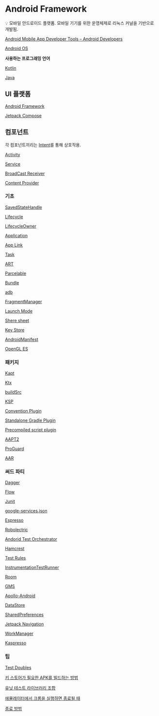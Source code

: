 # Android Framework

<aside>
💡 모바일 안드로이드 플랫폼.
모바일 기기를 위한 운영체제로 리눅스 커널을 기반으로 개발됨.

</aside>

[Android Mobile App Developer Tools – Android Developers](https://developer.android.com/)

[Android OS](Android%20Framework%2025e1f029f015405f9a6dc5c35245e24d/Android%20OS%2016d382c42bc24feebaace952fd725577.md)

**사용하는 프로그래밍 언어**

[Kotlin](../../Programming%20Language%204c228d6fa2444e4b8440840588bfaef0/Kotlin%20d3702579c4774777b0e880ce2ebbdae8.md)

[Java](../../Programming%20Language%204c228d6fa2444e4b8440840588bfaef0/Java%208daf8a644670414a8300b057c041cba8.md)

## UI 플랫폼

[Android Framework](Android%20Framework%2025e1f029f015405f9a6dc5c35245e24d/Android%20Framework%200c34bf9f5a154404bf84e5f5d1160591.md)

[Jetpack Compose](Android%20Framework%2025e1f029f015405f9a6dc5c35245e24d/Jetpack%20Compose%20a368f6e6062b42b49ca4b3eb9daf43cc.md)

## 컴포넌트

각 컴포넌트끼리는 [Intent](Android%20Framework%2025e1f029f015405f9a6dc5c35245e24d/Content%20Provider%202c76ac61f4254ebe917f974c418d8f88/Intent%2057034274b5f44a93bc6c95321b029778.md)를 통해 상호작용.

[Activity](Android%20Framework%2025e1f029f015405f9a6dc5c35245e24d/Activity%20b558a6eda0a34201995359fca2ffa7b7.md)

[Service](Android%20Framework%2025e1f029f015405f9a6dc5c35245e24d/Service%204999266ddbae445ab116b8fac64a4dcb.md)

[BroadCast Receiver](Android%20Framework%2025e1f029f015405f9a6dc5c35245e24d/BroadCast%20Receiver%208106e3eaab3c46649c2e43ccf6f4e9f6.md)

[Content Provider](Android%20Framework%2025e1f029f015405f9a6dc5c35245e24d/Content%20Provider%202c76ac61f4254ebe917f974c418d8f88.md)

### 기초

[SavedStateHandle](Android%20Framework%2025e1f029f015405f9a6dc5c35245e24d/SavedStateHandle%2027593b6f331545a094b095d9bfbb0740.md)

[Lifecycle](Android%20Framework%2025e1f029f015405f9a6dc5c35245e24d/Lifecycle%208af5874f03e84f6386306cf064c67b20.md)

[LifecycleOwner](Android%20Framework%2025e1f029f015405f9a6dc5c35245e24d/LifecycleOwner%2008b90a25220f43f2a167a7ce732d364c.md)

[Application](Android%20Framework%2025e1f029f015405f9a6dc5c35245e24d/Application%20438c9e92db244d52a26d4a16d58ddf83.md)

[App Link](Android%20Framework%2025e1f029f015405f9a6dc5c35245e24d/App%20Link%20680c492b4d614b9393f522db24d4bacd.md)

[Task](Android%20Framework%2025e1f029f015405f9a6dc5c35245e24d/Task%200a40e9c8ad054c2eb4e1f5dc59155811.md)

[ART](Android%20Framework%2025e1f029f015405f9a6dc5c35245e24d/ART%20d635d6020d9842f296bb0368e5123b54.md)

[Parcelable](Android%20Framework%2025e1f029f015405f9a6dc5c35245e24d/Parcelable%20ba090feb374e4121be401374726476ce.md)

[Bundle](Android%20Framework%2025e1f029f015405f9a6dc5c35245e24d/Bundle%208f21efbd85f14aefa46492425b74c040.md)

[adb](Android%20Framework%2025e1f029f015405f9a6dc5c35245e24d/adb%20de670a88cf3e4854adf67e8d63e00740.md)

[FragmentManager](Android%20Framework%2025e1f029f015405f9a6dc5c35245e24d/FragmentManager%2073b56a7019a643f380ed00e0bb55033e.md)

[Launch Mode](Android%20Framework%2025e1f029f015405f9a6dc5c35245e24d/Launch%20Mode%20e73afa81049a4d90a71d87f3c477a75c.md)

[Shere sheet](Android%20Framework%2025e1f029f015405f9a6dc5c35245e24d/Shere%20sheet%207af7bac03a9946eba69a7148fe9cf61e.md)

[Key Store](Android%20Framework%2025e1f029f015405f9a6dc5c35245e24d/Key%20Store%20107b00d72a97440aa8d82caf9e20adcf.md)

[AndroidManifest](Android%20Framework%2025e1f029f015405f9a6dc5c35245e24d/AndroidManifest%206b5817ea8a584fe0afc3ef9d9aefec96.md)

[OpenGL ES](Android%20Framework%2025e1f029f015405f9a6dc5c35245e24d/OpenGL%20ES%202d9dc0f51b584de2ba086e368fa66d31.md)

### 패키지

[Kapt](Android%20Framework%2025e1f029f015405f9a6dc5c35245e24d/Kapt%20f60b4227941746259b26a6c9da538725.md)

[Ktx](Android%20Framework%2025e1f029f015405f9a6dc5c35245e24d/Ktx%20b262cdd6c6194e47ac416ac4d6f01cfb.md)

[buildSrc](Android%20Framework%2025e1f029f015405f9a6dc5c35245e24d/buildSrc%20df8a7d280c1240b4b19b9655d29b049b.md)

[KSP](Android%20Framework%2025e1f029f015405f9a6dc5c35245e24d/KSP%2011478f13ed234b53bf2bce728c859d49.md)

[Convention Plugin](Android%20Framework%2025e1f029f015405f9a6dc5c35245e24d/Convention%20Plugin%2016a7c35899554aa28e2300c6ddd14ce5.md)

[Standalone Gradle Plugin](Android%20Framework%2025e1f029f015405f9a6dc5c35245e24d/Standalone%20Gradle%20Plugin%20972fcebd131f44e29f48a8987e8f5505.md)

[Precompiled script plugin](Android%20Framework%2025e1f029f015405f9a6dc5c35245e24d/Precompiled%20script%20plugin%202984470e5aac48dab9cf63cb3fcf1723.md)

[AAPT2](Android%20Framework%2025e1f029f015405f9a6dc5c35245e24d/AAPT2%2011f59412a7134b888eb4bcfb3c39420a.md)

[ProGuard](Android%20Framework%2025e1f029f015405f9a6dc5c35245e24d/ProGuard%207c65bc1482fc4d9b94321039cd0c7ba5.md)

[AAR](Android%20Framework%2025e1f029f015405f9a6dc5c35245e24d/AAR%20913b7c099e52442d85f49d75fbde27fa.md)

### 써드 파티

[Dagger](Android%20Framework%2025e1f029f015405f9a6dc5c35245e24d/Dagger%20b0caab21234f4aafbc97714772350c7f.md)

[Flow](Android%20Framework%2025e1f029f015405f9a6dc5c35245e24d/Flow%207ff3904dbbff41fa849c387ffbed116b.md)

[Junit](Android%20Framework%2025e1f029f015405f9a6dc5c35245e24d/Junit%20dc554265a124412b8a5043758398c035.md)

[google-services.json](Android%20Framework%2025e1f029f015405f9a6dc5c35245e24d/google-services%20json%2015283899eab04ceb8efbe8cc289feeda.md)

[Espresso](Android%20Framework%2025e1f029f015405f9a6dc5c35245e24d/Espresso%20023dcaeedf524444912cfd948d885471.md)

[Robolectric](Android%20Framework%2025e1f029f015405f9a6dc5c35245e24d/Robolectric%2050b4ec36f356474e887df1cb46f99497.md)

[Andorid Test Orchestrator](Android%20Framework%2025e1f029f015405f9a6dc5c35245e24d/Andorid%20Test%20Orchestrator%20835de6ed23594097bdbdcb6717fb5e2d.md)

[Hamcrest](Android%20Framework%2025e1f029f015405f9a6dc5c35245e24d/Hamcrest%206de508230367438fb524e986bcdbc13e.md)

[Test Rules](Android%20Framework%2025e1f029f015405f9a6dc5c35245e24d/Test%20Rules%20c2e7b20fbd724fe9b22074a0ac7fb811.md)

[InstrumentationTestRunner](Android%20Framework%2025e1f029f015405f9a6dc5c35245e24d/InstrumentationTestRunner%20ea3c46710ba54b46adaf5bdc7c67a0c5.md)

[Room](Android%20Framework%2025e1f029f015405f9a6dc5c35245e24d/Room%205cd40c6dce1f42ad9adec27d7365c32e.md)

[GMS](Android%20Framework%2025e1f029f015405f9a6dc5c35245e24d/GMS%20c826e36963e445f7909e50c0d5713a3d.md)

[Apollo-Android](Android%20Framework%2025e1f029f015405f9a6dc5c35245e24d/Apollo-Android%202e2741e8b9fc49a38d6fa88587147b86.md)

[DataStore](Android%20Framework%2025e1f029f015405f9a6dc5c35245e24d/DataStore%20f4bef23de72b427da9ec3f8251bd763c.md)

[SharedPreferences](Android%20Framework%2025e1f029f015405f9a6dc5c35245e24d/SharedPreferences%204e0e23a427b847fcb3017fc43d5fee22.md)

[Jetpack Navigation](Android%20Framework%2025e1f029f015405f9a6dc5c35245e24d/Jetpack%20Navigation%203947ee1cd8494164b6a74ec1c07a6f39.md)

[WorkManager](Android%20Framework%2025e1f029f015405f9a6dc5c35245e24d/WorkManager%20f5b8d53af93b4683a3903cd13eb124ef.md)

[Kaspresso](Android%20Framework%2025e1f029f015405f9a6dc5c35245e24d/Kaspresso%20dd261854ed284764b1978c2c74c36852.md)

### 팁

[Test Doubles](Android%20Framework%2025e1f029f015405f9a6dc5c35245e24d/Test%20Doubles%20b54beaa6d4c04b15b2221c3829648cc4.md)

[키 스토어가 필요한 APK를 빌드하는 방법](Android%20Framework%2025e1f029f015405f9a6dc5c35245e24d/%E1%84%8F%E1%85%B5%20%E1%84%89%E1%85%B3%E1%84%90%E1%85%A9%E1%84%8B%E1%85%A5%E1%84%80%E1%85%A1%20%E1%84%91%E1%85%B5%E1%86%AF%E1%84%8B%E1%85%AD%E1%84%92%E1%85%A1%E1%86%AB%20APK%E1%84%85%E1%85%B3%E1%86%AF%20%E1%84%87%E1%85%B5%E1%86%AF%E1%84%83%E1%85%B3%E1%84%92%E1%85%A1%E1%84%82%E1%85%B3%E1%86%AB%20%E1%84%87%E1%85%A1%E1%86%BC%E1%84%87%E1%85%A5%E1%86%B8%201eb0ed6d52ad40b38001dd687f27ef99.md)

[유닛 테스트 라이브러리 조합](Android%20Framework%2025e1f029f015405f9a6dc5c35245e24d/%E1%84%8B%E1%85%B2%E1%84%82%E1%85%B5%E1%86%BA%20%E1%84%90%E1%85%A6%E1%84%89%E1%85%B3%E1%84%90%E1%85%B3%20%E1%84%85%E1%85%A1%E1%84%8B%E1%85%B5%E1%84%87%E1%85%B3%E1%84%85%E1%85%A5%E1%84%85%E1%85%B5%20%E1%84%8C%E1%85%A9%E1%84%92%E1%85%A1%E1%86%B8%209437a8d612f14b528207777bf2efb224.md)

[에뮬레이터에서 크롬을 실행하면 종료될 때](Android%20Framework%2025e1f029f015405f9a6dc5c35245e24d/%E1%84%8B%E1%85%A6%E1%84%86%E1%85%B2%E1%86%AF%E1%84%85%E1%85%A6%E1%84%8B%E1%85%B5%E1%84%90%E1%85%A5%E1%84%8B%E1%85%A6%E1%84%89%E1%85%A5%20%E1%84%8F%E1%85%B3%E1%84%85%E1%85%A9%E1%86%B7%E1%84%8B%E1%85%B3%E1%86%AF%20%E1%84%89%E1%85%B5%E1%86%AF%E1%84%92%E1%85%A2%E1%86%BC%E1%84%92%E1%85%A1%E1%84%86%E1%85%A7%E1%86%AB%20%E1%84%8C%E1%85%A9%E1%86%BC%E1%84%85%E1%85%AD%E1%84%83%E1%85%AC%E1%86%AF%20%E1%84%84%E1%85%A2%203b74585ab715417eb04f6ec2f91b737a.md)

[종료 방법](Android%20Framework%2025e1f029f015405f9a6dc5c35245e24d/%E1%84%8C%E1%85%A9%E1%86%BC%E1%84%85%E1%85%AD%20%E1%84%87%E1%85%A1%E1%86%BC%E1%84%87%E1%85%A5%E1%86%B8%200bf481e3d4b6496abc929c38022ab1a3.md)